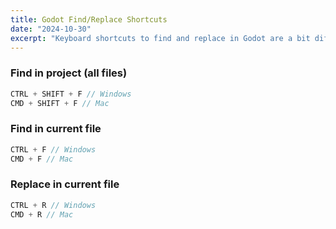 ```yaml
---
title: Godot Find/Replace Shortcuts
date: "2024-10-30"
excerpt: "Keyboard shortcuts to find and replace in Godot are a bit different."
---
```


### Find in project (all files)
```js
CTRL + SHIFT + F // Windows
CMD + SHIFT + F // Mac
```


### Find in current file
```js
CTRL + F // Windows
CMD + F // Mac
```

### Replace in current file
 ```js
CTRL + R // Windows
CMD + R // Mac
```